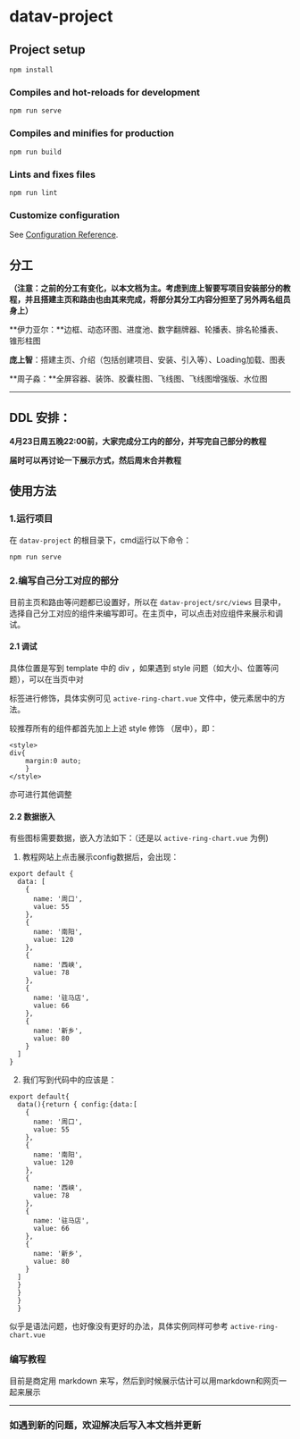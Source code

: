 # datav-project

## Project setup
```
npm install
```

### Compiles and hot-reloads for development
```
npm run serve
```

### Compiles and minifies for production
```
npm run build
```

### Lints and fixes files
```
npm run lint
```

### Customize configuration

See [Configuration Reference](https://cli.vuejs.org/config/).



## 分工

**（注意：之前的分工有变化，以本文档为主。考虑到庞上智要写项目安装部分的教程，并且搭建主页和路由也由其来完成，将部分其分工内容分担至了另外两名组员身上）**

**伊力亚尔：**边框、动态环图、进度池、数字翻牌器、轮播表、排名轮播表、锥形柱图

**庞上智**：搭建主页、介绍（包括创建项目、安装、引入等）、Loading加载、图表

**周子淼：**全屏容器、装饰、胶囊柱图、飞线图、飞线图增强版、水位图

-------



## DDL 安排：

**4月23日周五晚22:00前，大家完成分工内的部分，并写完自己部分的教程**

**届时可以再讨论一下展示方式，然后周末合并教程**



## 使用方法

### 1.运行项目

在 `datav-project` 的根目录下，cmd运行以下命令：

```
npm run serve
```



### 2.编写自己分工对应的部分

目前主页和路由等问题都已设置好，所以在 `datav-project/src/views` 目录中，选择自己分工对应的组件来编写即可。在主页中，可以点击对应组件来展示和调试。



#### 2.1 调试

具体位置是写到 template 中的 div ，如果遇到 style 问题（如大小、位置等问题），可以在当页中对<div>标签进行修饰，具体实例可见 `active-ring-chart.vue` 文件中，使元素居中的方法。

较推荐所有的组件都首先加上上述 style 修饰 （居中），即：

```
<style>
div{
	margin:0 auto;
	}
</style>
```

亦可进行其他调整



#### 2.2 数据嵌入

有些图标需要数据，嵌入方法如下：（还是以 `active-ring-chart.vue` 为例)

1. 教程网站上点击展示config数据后，会出现：

```
export default {
  data: [
    {
      name: '周口',
      value: 55
    },
    {
      name: '南阳',
      value: 120
    },
    {
      name: '西峡',
      value: 78
    },
    {
      name: '驻马店',
      value: 66
    },
    {
      name: '新乡',
      value: 80
    }
  ]
}
```

2. 我们写到代码中的应该是：

```
export default{
  data(){return { config:{data:[
    {
      name: '周口',
      value: 55
    },
    {
      name: '南阳',
      value: 120
    },
    {
      name: '西峡',
      value: 78
    },
    {
      name: '驻马店',
      value: 66
    },
    {
      name: '新乡',
      value: 80
    }
  ]
  }
  }
  }
  }
```

似乎是语法问题，也好像没有更好的办法，具体实例同样可参考 `active-ring-chart.vue`



### 编写教程

目前是商定用 markdown 来写，然后到时候展示估计可以用markdown和网页一起来展示





--------

### 如遇到新的问题，欢迎解决后写入本文档并更新

